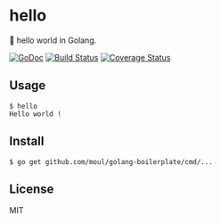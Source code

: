 # hello
:wrench: hello world in Golang.

[![GoDoc](https://godoc.org/github.com/moul/golang-boilerplate?status.svg)](https://godoc.org/github.com/moul/golang-boilerplate)
[![Build Status](https://travis-ci.org/moul/golang-boilerplate.svg?branch=master)](https://travis-ci.org/moul/golang-boilerplate)
[![Coverage Status](https://coveralls.io/repos/moul/golang-boilerplate/badge.svg?branch=master&service=github)](https://coveralls.io/github/moul/golang-boilerplate?branch=master)

## Usage

```console
$ hello
Hello world !
```

## Install

```console
$ go get github.com/moul/golang-boilerplate/cmd/...
```

## License

MIT

